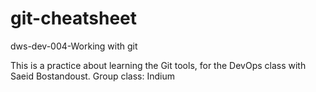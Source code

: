 # git-cheatsheet
dws-dev-004-Working with git

This is a practice about learning the Git tools, for the DevOps class with Saeid Bostandoust.
Group class: Indium
